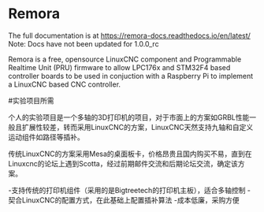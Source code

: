 # Remora

The full documentation is at <https://remora-docs.readthedocs.io/en/latest/>
Note: Docs have not been updated for 1.0.0_rc

Remora is a free, opensource LinuxCNC component and Programmable Realtime Unit (PRU) firmware to allow LPC176x and STM32F4 based controller boards to be used in conjuction with a Raspberry Pi to implement a LinuxCNC based CNC controller.

#实验项目所需

个人的实验项目是一个多轴的3D打印机的项目，对于市面上的方案如GRBL性能一般且扩展性较差，转而采用LinuxCNC的方案，LinuxCNC天然支持九轴和自定义运动组件如路径等插补。

传统LinuxCNC的方案采用Mesa的桌面板卡，价格昂贵且国内购买不易，直到在Linuxcnc的论坛上遇到Scotta，经过前期邮件交流和后期论坛交流，确定该方案。
 
 
 -支持传统的打印机组件（采用的是Bigtreetech的打印机主板），适合多轴控制
 -契合LinuxCNC的配置方式，在此基础上配置插补算法
 -成本低廉，采购方便
 

